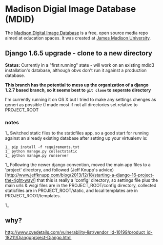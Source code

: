 # Madison Digial Image Database (MDID)

The [Madison Digital Image Database](http://mdid.org/) is a free, open source media repo aimed at education spaces.
It was created at [James Madison University](http://www.jmu.edu).

## Django 1.6.5 upgrade - clone to a new directory

**Status:** Currently in a "first running" state - will work on an existing mdid3 installation's database, although obvs don't run it against a production database.

**This branch has the potential to mess up the organization of a django 1.2.7 based branch, so it seems best to `git clone` to seperate directory**

I'm currently running it on OS X but I tried to make any settings chenges as generi as possible (I made most if not all directories set relative to PROJECT_ROOT

### notes

1_ Switched static files to the staticfiles app, so a good start for running against an already existing database after setting up your virtualenv is:

    1_ pip install -f requirements.txt
    1_ python manage.py collectstatic
    1_ python manage.py runserver
    
    
1_ Following the newer django convention, moved the main app files to a 'project' directory, and followed (Jeff Knupp's advice)[http://www.jeffknupp.com/blog/2013/12/18/starting-a-django-16-project-the-right-way/] that this is really a 'config' directory, so settings file plus the main urls & wsgi files are in the PROJECT_ROOT/config directory, collected staticfiles are in PROJECT_ROOT/static, and local templates are in PROJECT_ROOT/templates.

1_ 



## why?

http://www.cvedetails.com/vulnerability-list/vendor_id-10199/product_id-18211/Djangoproject-Django.html
